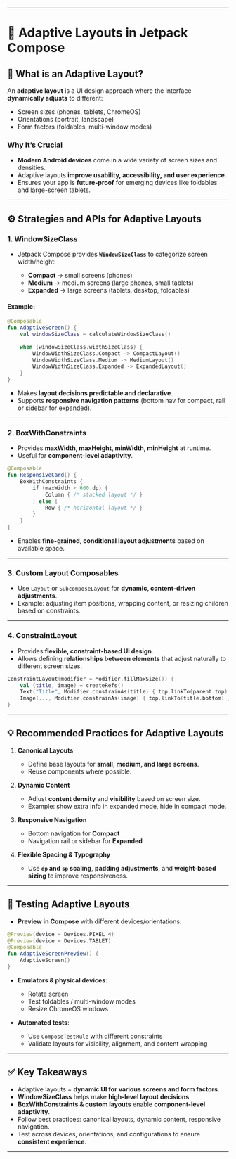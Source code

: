 
---

# 📐 Adaptive Layouts in Jetpack Compose

## 📌 What is an Adaptive Layout?

An **adaptive layout** is a UI design approach where the interface **dynamically adjusts** to different:

* Screen sizes (phones, tablets, ChromeOS)
* Orientations (portrait, landscape)
* Form factors (foldables, multi-window modes)

### Why It’s Crucial

* **Modern Android devices** come in a wide variety of screen sizes and densities.
* Adaptive layouts **improve usability, accessibility, and user experience**.
* Ensures your app is **future-proof** for emerging devices like foldables and large-screen tablets.

---

## ⚙️ Strategies and APIs for Adaptive Layouts

### 1. **WindowSizeClass**

* Jetpack Compose provides **`WindowSizeClass`** to categorize screen width/height:

  * **Compact** → small screens (phones)
  * **Medium** → medium screens (large phones, small tablets)
  * **Expanded** → large screens (tablets, desktop, foldables)

#### Example:

```kotlin
@Composable
fun AdaptiveScreen() {
    val windowSizeClass = calculateWindowSizeClass()

    when (windowSizeClass.widthSizeClass) {
        WindowWidthSizeClass.Compact -> CompactLayout()
        WindowWidthSizeClass.Medium -> MediumLayout()
        WindowWidthSizeClass.Expanded -> ExpandedLayout()
    }
}
```

* Makes **layout decisions predictable and declarative**.
* Supports **responsive navigation patterns** (bottom nav for compact, rail or sidebar for expanded).

---

### 2. **BoxWithConstraints**

* Provides **maxWidth, maxHeight, minWidth, minHeight** at runtime.
* Useful for **component-level adaptivity**.

```kotlin
@Composable
fun ResponsiveCard() {
    BoxWithConstraints {
        if (maxWidth < 600.dp) {
            Column { /* stacked layout */ }
        } else {
            Row { /* horizontal layout */ }
        }
    }
}
```

* Enables **fine-grained, conditional layout adjustments** based on available space.

---

### 3. **Custom Layout Composables**

* Use `Layout` or `SubcomposeLayout` for **dynamic, content-driven adjustments**.
* Example: adjusting item positions, wrapping content, or resizing children based on constraints.

---

### 4. **ConstraintLayout**

* Provides **flexible, constraint-based UI design**.
* Allows defining **relationships between elements** that adjust naturally to different screen sizes.

```kotlin
ConstraintLayout(modifier = Modifier.fillMaxSize()) {
    val (title, image) = createRefs()
    Text("Title", Modifier.constrainAs(title) { top.linkTo(parent.top) })
    Image(..., Modifier.constrainAs(image) { top.linkTo(title.bottom) })
}
```

---

## 💡 Recommended Practices for Adaptive Layouts

1. **Canonical Layouts**

   * Define base layouts for **small, medium, and large screens**.
   * Reuse components where possible.

2. **Dynamic Content**

   * Adjust **content density** and **visibility** based on screen size.
   * Example: show extra info in expanded mode, hide in compact mode.

3. **Responsive Navigation**

   * Bottom navigation for **Compact**
   * Navigation rail or sidebar for **Expanded**

4. **Flexible Spacing & Typography**

   * Use **`dp` and `sp` scaling**, **padding adjustments**, and **weight-based sizing** to improve responsiveness.

---

## 🧪 Testing Adaptive Layouts

* **Preview in Compose** with different devices/orientations:

```kotlin
@Preview(device = Devices.PIXEL_4)
@Preview(device = Devices.TABLET)
@Composable
fun AdaptiveScreenPreview() {
    AdaptiveScreen()
}
```

* **Emulators & physical devices**:

  * Rotate screen
  * Test foldables / multi-window modes
  * Resize ChromeOS windows

* **Automated tests**:

  * Use `ComposeTestRule` with different constraints
  * Validate layouts for visibility, alignment, and content wrapping

---

## ✅ Key Takeaways

* Adaptive layouts = **dynamic UI for various screens and form factors**.
* **WindowSizeClass** helps make **high-level layout decisions**.
* **BoxWithConstraints & custom layouts** enable **component-level adaptivity**.
* Follow best practices: canonical layouts, dynamic content, responsive navigation.
* Test across devices, orientations, and configurations to ensure **consistent experience**.

---

